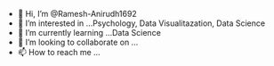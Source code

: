 - 👋 Hi, I’m @Ramesh-Anirudh1692
- 👀 I’m interested in ...Psychology, Data Visualitazation, Data Science
- 🌱 I’m currently learning ...Data Science 
- 💞️ I’m looking to collaborate on ...
- 📫 How to reach me ...

<!---
Ramesh-Anirudh1692/Ramesh-Anirudh1692 is a ✨ special ✨ repository because its `README.md` (this file) appears on your GitHub profile.
You can click the Preview link to take a look at your changes.
--->
